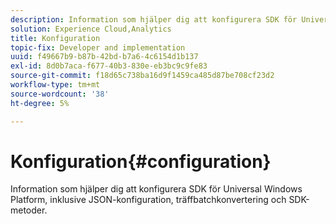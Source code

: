 ```yaml
---
description: Information som hjälper dig att konfigurera SDK för Universal Windows Platform, inklusive JSON-konfiguration, träffbatchkonvertering och SDK-metoder.
solution: Experience Cloud,Analytics
title: Konfiguration
topic-fix: Developer and implementation
uuid: f49667b9-b87b-42bd-b7a6-4c6154d1b137
exl-id: 8d0b7aca-f677-40b3-830e-eb3bc9c9fe83
source-git-commit: f18d65c738ba16d9f1459ca485d87be708cf23d2
workflow-type: tm+mt
source-wordcount: '38'
ht-degree: 5%

---
```


# Konfiguration{#configuration}

Information som hjälper dig att konfigurera SDK för Universal Windows Platform, inklusive JSON-konfiguration, träffbatchkonvertering och SDK-metoder.
